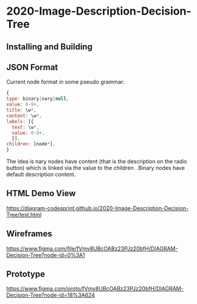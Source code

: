 # 2020-Image-Description-Decision-Tree

## Installing and Building



## JSON Format

Current node format in some pseudo grammar:

```Javascript
{
type: binary|nary|null,
value: 0-9+,
title: \w*,
content: \w*,
labels: [{
  text: \w*,
  value: 0-9+,
  }],
children: [node*],
}
```

The idea is nary nodes have content (that is the description on the radio
button) which is linked via the value to the children . Binary nodes have
default description content.

## HTML Demo View

https://diagram-codesprint.github.io/2020-Image-Description-Decision-Tree/test.html

## Wireframes

https://www.figma.com/file/fVmv8UBcOABz23PJz20bfH/DIAGRAM-Decision-Tree?node-id=0%3A1

## Prototype

https://www.figma.com/proto/fVmv8UBcOABz23PJz20bfH/DIAGRAM-Decision-Tree?node-id=18%3A624
